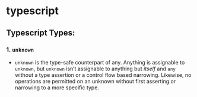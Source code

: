 # typescript

## Typescript Types:

### 1. `unknown`

- `unknown` is the type-safe counterpart of any. Anything is assignable to `unknown`, but `unknown` isn’t assignable to anything but <i>itself</i> and `any` without a type assertion or a control flow based narrowing. Likewise, no operations are permitted on an unknown without first asserting or narrowing to a more specific type.
